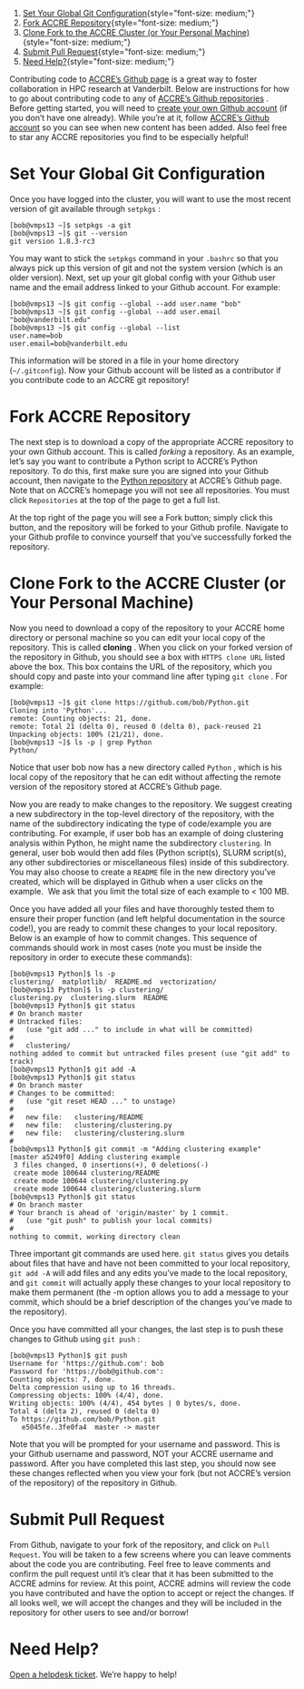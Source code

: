 1.   [Set Your Global Git
    Configuration](#set-your-global-git-configuration){style="font-size: medium;"}
1.   [Fork ACCRE Repository](#fork-accre-repository){style="font-size: medium;"}
1.   [Clone Fork to the ACCRE Cluster (or Your Personal
    Machine)](#clone-fork-to-the-accre-cluster-or-your-personal-machine){style="font-size: medium;"}
1.   [Submit Pull Request](#submit-pull-request){style="font-size: medium;"}
1.   [Need Help?](#need-help){style="font-size: medium;"}

Contributing code to [ACCRE’s Github page](https://github.com/accre) is
a great way to foster collaboration in HPC research at Vanderbilt. Below
are instructions for how to go about contributing code to any of
[ACCRE’s Github repositories](https://github.com/accre?tab=repositories)
. Before getting started, you will need to [create your own Github
account](https://github.com/join) (if you don’t have one already). While
you’re at it, follow [ACCRE’s Github account](https://github.com/accre)
so you can see when new content has been added. Also feel free to star
any ACCRE repositories you find to be especially helpful!

# Set Your Global Git Configuration

Once you have logged into the cluster, you will want to use the most
recent version of git available through `setpkgs` :

``` {.outline}
[bob@vmps13 ~]$ setpkgs -a git
[bob@vmps13 ~]$ git --version
git version 1.8.3-rc3
```

You may want to stick the `setpkgs` command in your `.bashrc` so that
you always pick up this version of git and not the system version (which
is an older version). Next, set up your git global config with your
Github user name and the email address linked to your Github account.
For example:

``` {.outline}
[bob@vmps13 ~]$ git config --global --add user.name "bob"
[bob@vmps13 ~]$ git config --global --add user.email "bob@vanderbilt.edu"
[bob@vmps13 ~]$ git config --global --list
user.name=bob
user.email=bob@vanderbilt.edu
```

This information will be stored in a file in your home directory
(`~/.gitconfig`). Now your Github account will be listed as a
contributor if you contribute code to an ACCRE git repository!

# Fork ACCRE Repository

The next step is to download a copy of the appropriate ACCRE repository
to your own Github account. This is called *forking* a repository. As an
example, let’s say you want to contribute a Python script to ACCRE’s
Python repository. To do this, first make sure you are signed into your
Github account, then navigate to the [Python
repository](https://github.com/accre/Python) at ACCRE’s Github page.
Note that on ACCRE’s homepage you will not see all repositories. You
must click `Repositories` at the top of the page to get a full list.

At the top right of the page you will see a Fork button; simply click
this button, and the repository will be forked to your Github profile.
Navigate to your Github profile to convince yourself that you’ve
successfully forked the repository.

# Clone Fork to the ACCRE Cluster (or Your Personal Machine)

Now you need to download a copy of the repository to your ACCRE home
directory or personal machine so you can edit your local copy of the
repository. This is called **cloning** . When you click on your forked
version of the repository in Github, you should see a box with
`HTTPS clone URL` listed above the box. This box contains the URL of the
repository, which you should copy and paste into your command line after
typing `git clone` . For example:

``` {.outline}
[bob@vmps13 ~]$ git clone https://github.com/bob/Python.git
Cloning into 'Python'...
remote: Counting objects: 21, done.
remote: Total 21 (delta 0), reused 0 (delta 0), pack-reused 21
Unpacking objects: 100% (21/21), done.
[bob@vmps13 ~]$ ls -p | grep Python
Python/
```

Notice that user bob now has a new directory called `Python` , which is
his local copy of the repository that he can edit without affecting the
remote version of the repository stored at ACCRE’s Github page.

Now you are ready to make changes to the repository. We suggest creating
a new subdirectory in the top-level directory of the repository, with
the name of the subdirectory indicating the type of code/example you are
contributing. For example, if user bob has an example of doing
clustering analysis within Python, he might name the subdirectory
`clustering`. In general, user bob would then add files (Python
script(s), SLURM script(s), any other subdirectories or miscellaneous
files) inside of this subdirectory. You may also choose to create a
`README` file in the new directory you’ve created, which will be
displayed in Github when a user clicks on the example.  We ask that you
limit the total size of each example to &lt; 100 MB.

Once you have added all your files and have thoroughly tested them to
ensure their proper function (and left helpful documentation in the
source code!), you are ready to commit these changes to your local
repository. Below is an example of how to commit changes. This sequence
of commands should work in most cases (note you must be inside the
repository in order to execute these commands):

``` {.outline}
[bob@vmps13 Python]$ ls -p
clustering/  matplotlib/  README.md  vectorization/
[bob@vmps13 Python]$ ls -p clustering/
clustering.py  clustering.slurm  README
[bob@vmps13 Python]$ git status
# On branch master
# Untracked files:
#   (use "git add ..." to include in what will be committed)
#
#   clustering/
nothing added to commit but untracked files present (use "git add" to track)
[bob@vmps13 Python]$ git add -A
[bob@vmps13 Python]$ git status
# On branch master
# Changes to be committed:
#   (use "git reset HEAD ..." to unstage)
#
#   new file:   clustering/README
#   new file:   clustering/clustering.py
#   new file:   clustering/clustering.slurm
#
[bob@vmps13 Python]$ git commit -m "Adding clustering example"
[master a5249f0] Adding clustering example
 3 files changed, 0 insertions(+), 0 deletions(-)
 create mode 100644 clustering/README
 create mode 100644 clustering/clustering.py
 create mode 100644 clustering/clustering.slurm
[bob@vmps13 Python]$ git status
# On branch master
# Your branch is ahead of 'origin/master' by 1 commit.
#   (use "git push" to publish your local commits)
#
nothing to commit, working directory clean
```

Three important git commands are used here. `git status` gives you
details about files that have and have not been committed to your local
repository, `git add -A` will add files and any edits you’ve made to the
local repository, and `git commit` will actually apply these changes to
your local repository to make them permanent (the -m option allows you
to add a message to your commit, which should be a brief description of
the changes you’ve made to the repository).

Once you have committed all your changes, the last step is to push these
changes to Github using `git push` :

``` {.outline}
[bob@vmps13 Python]$ git push
Username for 'https://github.com': bob
Password for 'https://bob@github.com': 
Counting objects: 7, done.
Delta compression using up to 16 threads.
Compressing objects: 100% (4/4), done.
Writing objects: 100% (4/4), 454 bytes | 0 bytes/s, done.
Total 4 (delta 2), reused 0 (delta 0)
To https://github.com/bob/Python.git
   e5045fe..3fe0fa4  master -> master
```

Note that you will be prompted for your username and password. This is
your Github username and password, NOT your ACCRE username and password.
After you have completed this last step, you should now see these
changes reflected when you view your fork (but not ACCRE’s version of
the repository) of the repository in Github.

# Submit Pull Request

From Github, navigate to your fork of the repository, and click on
`Pull Request`. You will be taken to a few screens where you can leave
comments about the code you are contributing. Feel free to leave
comments and confirm the pull request until it’s clear that it has been
submitted to the ACCRE admins for review. At this point, ACCRE admins
will review the code you have contributed and have the option to accept
or reject the changes. If all looks well, we will accept the changes and
they will be included in the repository for other users to see and/or
borrow!

# Need Help?

[Open a helpdesk ticket](http://www.accre.vanderbilt.edu/?page_id=369).
We’re happy to help!
